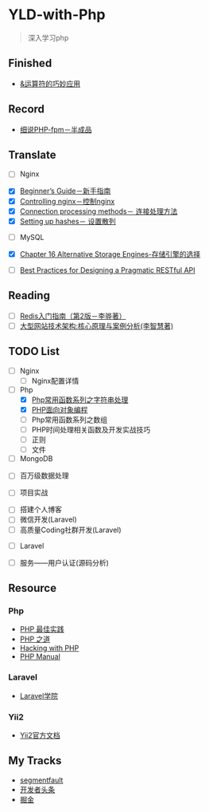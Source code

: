 # YLD-with-Php
>深入学习php

## Finished

+ [&运算符的巧妙应用](https://github.com/YuanLianDu/YLD-with-Php/blob/master/articles/php/%26_operator.md)

## Record
+ [细说PHP-fpm－半成品](https://github.com/YuanLianDu/YLD-with-Php/blob/master/articles/php/php-fpm.md)

## Translate
+ [ ] Nginx
 - [x] [Beginner’s Guide－新手指南](https://github.com/YuanLianDu/YLD-with-Php/blob/master/translate/nginx-document/Beginner%E2%80%99s%20Guide.md)
 - [x] [Controlling nginx－控制nginx](https://github.com/YuanLianDu/YLD-with-Php/blob/master/translate/nginx-document/Controlling%20nginx.md)
 - [x] [Connection processing methods－ 连接处理方法](https://github.com/YuanLianDu/YLD-with-Php/blob/master/translate/nginx-document/Connection%20processing%20methods.md)
 - [x] [Setting up hashes－ 设置散列](https://github.com/YuanLianDu/YLD-with-Php/blob/master/translate/nginx-document/Setting%20up%20hashes.md)

+ [ ] MySQL
 - [x] [Chapter 16 Alternative Storage Engines-存储引擎的选择](https://github.com/YuanLianDu/YLD-with-Php/blob/master/articles/mysql/engine.md)

+ [ ] [Best Practices for Designing a Pragmatic RESTful API](http://www.vinaysahni.com/best-practices-for-a-pragmatic-restful-api)

## Reading

+ [ ] [Redis入门指南（第2版－李骅著）](https://github.com/YuanLianDu/YLD-with-Php/blob/master/note/redis/learning-note.md)
+ [ ] [大型网站技术架构:核心原理与案例分析(李智慧著)](https://github.com/YuanLianDu/YLD-with-Php/blob/master/note/LargeSiteArchitecture/learning-note.md)

## TODO List
+ [ ] Nginx
  - [ ] Nginx配置详情

+ [ ] Php
  - [x] [Php常用函数系列之字符串处理](https://github.com/YuanLianDu/YLD-with-Php/blob/master/articles/php/String%20Operation.md)
  - [x] [PHP面向对象编程](https://github.com/YuanLianDu/YLD-with-Php/blob/master/articles/php/Object-Oriented%20Programming.md)
  - [ ] Php常用函数系列之数组
  - [ ] PHP时间处理相关函数及开发实战技巧
  - [ ] 正则
  - [ ] 文件
  
+ [ ] MongoDB
 - [ ] 百万级数据处理
  
+ [ ] 项目实战
 - [ ] 搭建个人博客
 - [ ] 微信开发(Laravel)
 - [ ] 高质量Coding社群开发(Laravel)

+ [ ] Laravel
 - [ ] 服务——用户认证(源码分析)
 
## Resource

### Php
+ [PHP 最佳实践](http://phpbestpractices.justjavac.com/)
+ [PHP 之道](http://laravel-china.github.io/php-the-right-way/)
+ [Hacking with PHP](http://www.hackingwithphp.com/)
+ [PHP Manual](http://php.net/manual/zh/)

### Laravel
+ [Laravel学院](http://laravelacademy.org/)

### Yii2
+ [Yii2官方文档](http://www.yiichina.com/doc/guide/2.0)


## My Tracks
+ [segmentfault](https://segmentfault.com/blog/yuan)
+ [开发者头条](http://toutiao.io/subjects/69694)
+ [掘金](https://gold.xitu.io/user/571dd3a51ea493006efee4a4/article)
